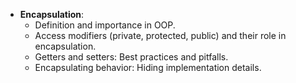 - **Encapsulation**:
    - Definition and importance in OOP.
    - Access modifiers (private, protected, public) and their role in encapsulation.
    - Getters and setters: Best practices and pitfalls.
    - Encapsulating behavior: Hiding implementation details.